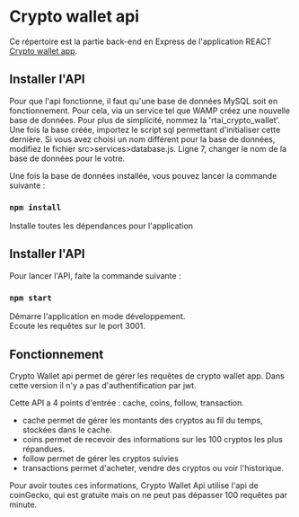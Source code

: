 # Crypto wallet api

Ce répertoire est la partie back-end en Express de l'application REACT [Crypto wallet app](https://github.com/Jef-io/crypto-wallet-app).

## Installer l'API

Pour que l'api fonctionne, il faut qu'une base de données MySQL soit en fonctionnement.
Pour cela, via un service tel que WAMP créez une nouvelle base de données. Pour plus de simplicité, nommez la 'rtai_crypto_wallet'. Une fois la base créée, importez le script sql permettant d'initialiser cette dernière. Si vous avez choisi un nom différent pour la base de données, modifiez le fichier src>services>database.js. Ligne 7, changer le nom de la base de données pour le votre.

Une fois la base de données installée, vous pouvez lancer la commande suivante :

### `npm install`

Installe toutes les dépendances pour l'application

## Installer l'API

Pour lancer l'API, faite la commande suivante :

### `npm start`

Démarre l'application en mode développement.\
Ecoute les requêtes sur le port 3001.

## Fonctionnement

Crypto Wallet api permet de gérer les requêtes de crypto wallet app.
Dans cette version il n'y a pas d'authentification par jwt.

Cette API a 4 points d'entrée : cache, coins, follow, transaction.

- cache permet de gérer les montants des cryptos au fil du temps, stockées dans le cache.
- coins permet de recevoir des informations sur les 100 cryptos les plus répandues.
- follow permet de gérer les cryptos suivies
- transactions permet d'acheter, vendre des cryptos ou voir l'historique.

Pour avoir toutes ces informations, Crypto Wallet Api utilise l'api de coinGecko, qui est gratuite mais on ne peut pas dépasser 100 requêtes par minute.
